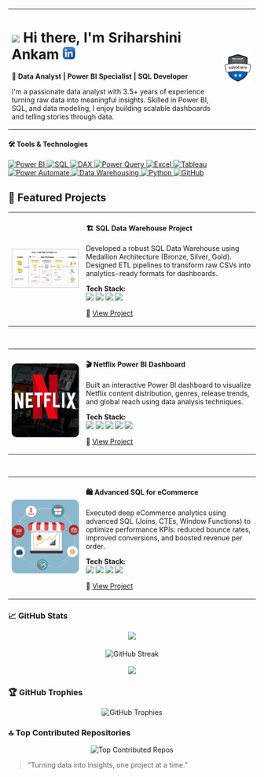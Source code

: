 <!-- Title and Badge Side-by-Side -->
<table>
  <tr>
    <td>
      <h1>
        <img src="https://media.giphy.com/media/hvRJCLFzcasrR4ia7z/giphy.gif" width="30px" />
        Hi there, I'm Sriharshini Ankam
        <a href="https://www.linkedin.com/in/sriharshini-ankam-64a29a177/" target="_blank">
          <img src="linkedin-icon.png" width="25px" alt="LinkedIn Profile"/>
        </a>
      </h1>
      <p><strong>🎯 Data Analyst | Power BI Specialist | SQL Developer</strong></p>
      <p>
        I'm a passionate data analyst with 3.5+ years of experience turning raw data into meaningful insights.
        Skilled in Power BI, SQL, and data modeling, I enjoy building scalable dashboards and telling stories through data.
      </p>
    </td>
    <td align="right">
      <a href="https://learn.microsoft.com/en-gb/users/sriharshiniankam-2704/credentials/778612b636b06714?ref=https%3A%2F%2Fwww.linkedin.com%2F" target="_blank">
        <img src="./microsoft-certified-associate-badge.svg" alt="Microsoft Certified Power BI Badge" width="280px"/>
      </a>
    </td>
  </tr>
</table>


#### 🛠️ Tools & Technologies

<p align="left">

  <a href="#" title="Power BI – Interactive dashboards, DAX, data modeling">
    <img src="https://img.shields.io/badge/POWER%20BI-F2C811?style=for-the-badge&logo=powerbi&logoColor=black" alt="Power BI"/>
  </a>

  <a href="#" title="SQL – Complex queries, joins, stored procedures">
    <img src="https://img.shields.io/badge/SQL-4479A1?style=for-the-badge&logo=postgresql&logoColor=white" alt="SQL"/>
  </a>

  <a href="#" title="DAX – Advanced calculations in Power BI">
    <img src="https://img.shields.io/badge/DAX-0A66C2?style=for-the-badge&logo=microsoft&logoColor=white" alt="DAX"/>
  </a>

  <a href="#" title="Power Query – Data transformation inside Power BI and Excel">
    <img src="https://img.shields.io/badge/POWER%20QUERY-006400?style=for-the-badge&logo=microsoftexcel&logoColor=white" alt="Power Query"/>
  </a>

  <a href="#" title="Excel – Formulas, Power Query, Pivot Tables">
    <img src="https://img.shields.io/badge/EXCEL-217346?style=for-the-badge&logo=microsoft-excel&logoColor=white" alt="Excel"/>
  </a>

  <a href="#" title="Tableau – Visual storytelling with interactive charts">
    <img src="https://img.shields.io/badge/TABLEAU-E97627?style=for-the-badge&logo=tableau&logoColor=white" alt="Tableau"/>
  </a>

  <a href="#" title="Power Automate – Workflow automation & scheduled refreshes">
    <img src="https://img.shields.io/badge/POWER%20AUTOMATE-0078D4?style=for-the-badge&logo=microsoftpowerautomate&logoColor=white" alt="Power Automate"/>
  </a>

  <a href="#" title="Data Warehousing – ETL, star schemas, historical reporting">
    <img src="https://img.shields.io/badge/DATA%20WAREHOUSING-9B59B6?style=for-the-badge&logo=databricks&logoColor=white" alt="Data Warehousing"/>
  </a>

  <a href="#" title="Python – Pandas, NumPy, data manipulation for analytics">
    <img src="https://img.shields.io/badge/PYTHON-3776AB?style=for-the-badge&logo=python&logoColor=white" alt="Python"/>
  </a>

  <a href="#" title="GitHub – Version control, project collaboration">
    <img src="https://img.shields.io/badge/GITHUB-181717?style=for-the-badge&logo=github&logoColor=white" alt="GitHub"/>
  </a>

</p>






## 🚀 Featured Projects

<!-- Project 2: SQL Data Warehouse -->
<table>
  <tr>
    <td width="30%">
      <img src="data_architecture.png" alt="SQL Data Warehouse" height="150px" style="border-radius: 10px; object-fit: contain; width: 100%;" />
    </td>
    <td>
      <h4>🏗 SQL Data Warehouse Project</h4>
      <p>
        Developed a robust SQL Data Warehouse using Medallion Architecture (Bronze, Silver, Gold). Designed ETL pipelines to transform raw CSVs into analytics-ready formats for dashboards.
      </p>
      <p>
        <strong>Tech Stack:</strong><br>
        <img src="https://img.shields.io/badge/DATA%20WAREHOUSING-9B59B6?style=flat-square&logo=databricks&logoColor=white"/>
        <img src="https://img.shields.io/badge/ETL-1D3557?style=flat-square"/>
        <img src="https://img.shields.io/badge/SQL-4479A1?style=flat-square&logo=postgresql&logoColor=white"/>
        <img src="https://img.shields.io/badge/PYTHON-3776AB?style=flat-square&logo=python&logoColor=white"/>
      </p>
      <p>
        🔗 <a href="https://github.com/Sriharshini-Ankam1/SQL-Data-Warehouse-Project" target="_blank">View Project</a>
      </p>
    </td>
  </tr>
</table>

<br>

<!-- Project 1: Netflix Power BI Dashboard -->
<table>
  <tr>
    <td width="30%">
      <img src="netflix_banner.jpg" alt="Netflix Dashboard" height="150px" style="border-radius: 10px; object-fit: cover; width: 100%;" />
    </td>
    <td>
      <h4>🎬 Netflix Power BI Dashboard</h4>
      <p>
        Built an interactive Power BI dashboard to visualize Netflix content distribution, genres, release trends, and global reach using data analysis techniques.
      </p>
      <p>
        <strong>Tech Stack:</strong><br>
        <img src="https://img.shields.io/badge/Power%20BI-F2C811?style=flat-square&logo=powerbi&logoColor=black"/>
        <img src="https://img.shields.io/badge/DAX-0A66C2?style=flat-square&logo=microsoft&logoColor=white"/>
        <img src="https://img.shields.io/badge/Power%20Query-006400?style=flat-square&logo=excel&logoColor=white"/>
        <img src="https://img.shields.io/badge/Data%20Visualization-E91E63?style=flat-square"/>
        <img src="https://img.shields.io/badge/SQL-4479A1?style=flat-square&logo=postgresql&logoColor=white"/>
      </p>
      <p>
        🔗 <a href="https://github.com/Sriharshini-Ankam1/Netflix-Power-BI-Dashboard" target="_blank">View Project</a>
      </p>
    </td>
  </tr>
</table>

<br>

<!-- Project 3: Advanced SQL for eCommerce -->
<table>
  <tr>
    <td width="30%">
      <img src="ecommerce.png" alt="eCommerce SQL Project" height="150px" style="border-radius: 10px; object-fit: cover; width: 100%;" />
    </td>
    <td>
      <h4>🛍️ Advanced SQL for eCommerce</h4>
      <p>
        Executed deep eCommerce analytics using advanced SQL (Joins, CTEs, Window Functions) to optimize performance KPIs: reduced bounce rates, improved conversions, and boosted revenue per order.
      </p>
      <p>
        <strong>Tech Stack:</strong><br>
        <img src="https://img.shields.io/badge/SQL-4479A1?style=flat-square&logo=postgresql&logoColor=white"/>
        <img src="https://img.shields.io/badge/CTE%20Queries-FF5733?style=flat-square"/>
        <img src="https://img.shields.io/badge/Window%20Functions-8E44AD?style=flat-square"/>
        <img src="https://img.shields.io/badge/Analytics-00BFFF?style=flat-square"/>
      </p>
      <p>
        🔗 <a href="https://github.com/Sriharshini-Ankam1/Advanced-SQL-MySQL-for-Ecommerce-Data-Analysis" target="_blank">View Project</a>
      </p>
    </td>
  </tr>
</table>

### 📈 GitHub Stats

<div align="center">
  <img src="https://github-readme-stats.vercel.app/api?username=Sriharshini-Ankam1&theme=tokyonight&hide_border=false" />
  <br/><br/>
  <img src="https://github-readme-streak-stats.herokuapp.com/?user=Sriharshini-Ankam1&theme=dark&hide_border=false" alt="GitHub Streak" />
  <br/><br/>
  <img src="https://github-readme-stats.vercel.app/api/top-langs/?username=Sriharshini-Ankam1&theme=tokyonight&hide_border=false&layout=compact" />
</div>


### 🏆 GitHub Trophies
<div align="center"> <img src="https://github-profile-trophy.vercel.app/?username=Sriharshini-Ankam1&theme=onestar&no-frame=true&no-bg=false&margin-w=15&title=Stars,Commits,Repositories,PullRequest,Issues,Followers" alt="GitHub Trophies" /> </div>

### 🔝 Top Contributed Repositories
<div align="center"> <img src="https://github-contributor-stats.vercel.app/api?username=Sriharshini-Ankam1&limit=5&theme=tokyonight&combine_all_yearly_contributions=true" alt="Top Contributed Repos" /> </div>



> “Turning data into insights, one project at a time.”

